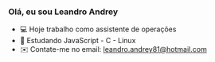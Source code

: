 ### Olá, eu sou Leandro Andrey

- 💻 Hoje trabalho como assistente de operações
- 🌱 Estudando JavaScript - C - Linux
- ✉️ Contate-me no email: leandro.andrey81@hotmail.com

